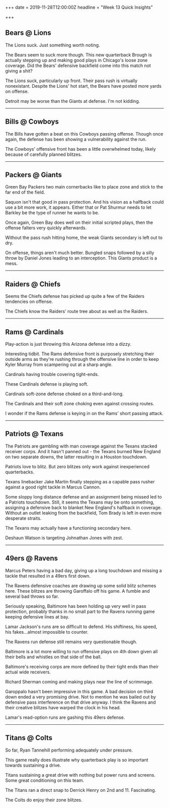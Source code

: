 +++
date = 2019-11-28T12:00:00Z
headline = "Week 13 Quick Insights"

+++
## Bears @ Lions

The Lions suck. Just something worth noting.

The Bears seem to suck more though. This new quarterback Brough is actually stepping up and making good plays in Chicago's loose zone coverage. Did the Bears' defensive backfield come into this match not giving a shit?

The Lions suck, particularly up front. Their pass rush is virtually nonexistant. Despite the Lions' hot start, the Bears have posted more yards on offense.

Detroit may be worse than the Giants at defense. I'm not kidding.

***

## Bills @ Cowboys

The Bills have gotten a beat on this Cowboys passing offense. Though once again, the defense has been showing a vulnerability against the run.

The Cowboys' offensive front has been a little overwhelmed today, likely because of carefully planned blitzes.

***

## Packers @ Giants

Green Bay Packers two main cornerbacks like to place zone and stick to the far end of the field.

Saquon isn't that good in pass protection. And his vision as a halfback could use a bit more work, it appears.  Either that or Pat Shurmur needs to let Barkley be the type of runner he wants to be.

Once again, Green Bay does well on their initial scripted plays, then the offense falters very quickly afterwards.

Without the pass rush hitting home, the weak Giants secondary is left out to dry.

On offense, things aren't much better. Bungled snaps followed by a silly throw by Daniel Jones leading to an interception. This Giants product is a mess.

***

## Raiders @ Chiefs

Seems the Chiefs defense has picked up quite a few of the Raiders tendencies on offense.

The Chiefs know the Raiders' route tree about as well as the Raiders.

***

## Rams @ Cardinals

Play-action is just throwing this Arizona defense into a dizzy.

Interesting tidbit. The Rams defensive front is purposely stretching their outside arms as they're rushing through the offensive line in order to keep Kyler Murray from scampering out at a sharp angle.

Cardinals having trouble covering tight-ends.

These Cardinals defense is playing soft.

Cardinals soft-zone defense choked on a third-and-long.

The Cardinals and their soft zone choking even against crossing routes.

I wonder if the Rams defense is keying in on the Rams' short passing attack.

***

## Patriots @ Texans

The Patriots are gambling with man coverage against the Texans stacked receiver corps. And it hasn't panned out - the Texans burned New England on two separate downs, the latter resulting in a Houston touchdown.

Patriots love to blitz. But zero blitzes only work against inexperienced quarterbacks.

Texans linebacker Jake Martin finally stepping as a capable pass rusher against a good right tackle in Marcus Cannon.

Some sloppy long distance defense and an assignment being missed led to a Patriots touchdown. Still, it seems the Texans may be onto something, assigning a defensive back to blanket New England's halfback in coverage. Without an outlet leaking from the backfield, Tom Brady is left in even more desperate straits.

The Texans may actually have a functioning secondary here.

Deshaun Watson is targeting Johnathan Jones with zest.

***

## 49ers @ Ravens

Marcus Peters having a bad day, giving up a long touchdown and missing a tackle that resulted in a 49ers first down.

The Ravens defensive coaches are drawing up some solid blitz schemes here. These blitzes are throwing Garoffalo off his game. A fumble and several bad throws so far.

Seriously speaking, Baltimore has been holding up very well in pass protection, probably thanks in no small part to the Ravens running game keeping defensive lines at bay.

Lamar Jackson's runs are so difficult to defend. His shiftiness, his speed, his fakes...almost impossible to counter.

The Ravens run defense still remains very questionable though.

Baltimore is a lot more willing to run offensive plays on 4th down given all their bells and whistles on that side of the ball.

Baltimore's receiving corps are more defined by their tight ends than their actual wide receivers.

Richard Sherman coming and making plays near the line of scrimmage.

Garoppalo hasn't been impressive in this game. A bad decision on third down ended a very promising drive. Not to mention he was bailed out by defensive pass interference on that drive anyway. I think the Ravens and their creative blitzes have warped the clock in his head.

Lamar's read-option runs are gashing this 49ers defense.

***

## Titans @ Colts

So far, Ryan Tannehill performing adequately under pressure.

This game really does illustrate why quarterback play is so important towards sustaining a drive.

Titans sustaining a great drive with nothing but power runs and screens. Some great conditioning on this team.

The Titans ran a direct snap to Derrick Henry on 2nd and 11. Fascinating. 

The Colts do enjoy their zone blitzes.